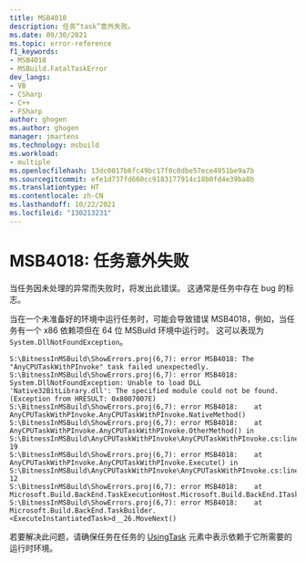 ```yaml
---
title: MSB4018
description: 任务“task”意外失败。
ms.date: 09/30/2021
ms.topic: error-reference
f1_keywords:
- MSB4018
- MSBuild.FatalTaskError
dev_langs:
- VB
- CSharp
- C++
- FSharp
author: ghogen
ms.author: ghogen
manager: jmartens
ms.technology: msbuild
ms.workload:
- multiple
ms.openlocfilehash: 13dc0017b6fc49bc17f0c0dbe57ece4951be9a7b
ms.sourcegitcommit: efe1d737fd660cc9183177914c18b0fd4e39ba8b
ms.translationtype: HT
ms.contentlocale: zh-CN
ms.lasthandoff: 10/22/2021
ms.locfileid: "130213231"
---
```

# <a name="msb4018-the-task-failed-unexpectedly"></a>MSB4018: 任务意外失败

当任务因未处理的异常而失败时，将发出此错误。 这通常是任务中存在 bug 的标志。

当在一个未准备好的环境中运行任务时，可能会导致错误 MSB4018，例如，当任务有一个 x86 依赖项但在 64 位 MSBuild 环境中运行时。 这可以表现为 `System.DllNotFoundException`。

```text
S:\BitnessInMSBuild\ShowErrors.proj(6,7): error MSB4018: The "AnyCPUTaskWithPInvoke" task failed unexpectedly.
S:\BitnessInMSBuild\ShowErrors.proj(6,7): error MSB4018: System.DllNotFoundException: Unable to load DLL 'Native32BitLibrary.dll': The specified module could not be found. (Exception from HRESULT: 0x8007007E)
S:\BitnessInMSBuild\ShowErrors.proj(6,7): error MSB4018:    at AnyCPUTaskWithPInvoke.AnyCPUTaskWithPInvoke.NativeMethod()
S:\BitnessInMSBuild\ShowErrors.proj(6,7): error MSB4018:    at AnyCPUTaskWithPInvoke.AnyCPUTaskWithPInvoke.OtherMethod() in S:\BitnessInMSBuild\AnyCPUTaskWithPInvoke\AnyCPUTaskWithPInvoke.cs:line 19
S:\BitnessInMSBuild\ShowErrors.proj(6,7): error MSB4018:    at AnyCPUTaskWithPInvoke.AnyCPUTaskWithPInvoke.Execute() in S:\BitnessInMSBuild\AnyCPUTaskWithPInvoke\AnyCPUTaskWithPInvoke.cs:line 12
S:\BitnessInMSBuild\ShowErrors.proj(6,7): error MSB4018:    at Microsoft.Build.BackEnd.TaskExecutionHost.Microsoft.Build.BackEnd.ITaskExecutionHost.Execute()
S:\BitnessInMSBuild\ShowErrors.proj(6,7): error MSB4018:    at Microsoft.Build.BackEnd.TaskBuilder.<ExecuteInstantiatedTask>d__26.MoveNext()
```

若要解决此问题，请确保任务在任务的 [UsingTask](../usingtask-element-msbuild.md) 元素中表示依赖于它所需要的运行时环境。
